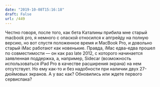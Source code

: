 ```yaml
---
date: "2019-10-08T15:16:18"
draft: False
url: /449
---
```


Честно говоря, после того, как бета Каталины прибила мне старый macbook pro, я немного с опаской относился к апгрейду на полную версию, но вот спустя положенное время и MacBook Pro, и довольно старый iMac работают как новенькие. 
Правда, iMac едва-едва прошел по совместимости — он как раз late 2012, с которого начинается заявленная поддержка, а, например, Sidecar (возможность использоваться iPad Pro в качестве расширения экрана) на нем отсутствует. Но ему как-то и без надобности при наличии двух 27-дюймовых экранов. 
А у вас как? Обновились или ждете первого сервиспака?

